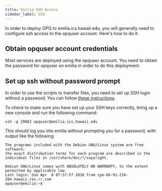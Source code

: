 ```yaml
---
title: Emilia SSH Access
sidebar_label: SSH
---
```


In order to deploy OPQ to emilia.ics.hawaii.edu, you will generally need to configure ssh access to the opquser account. Here's how to do it.

## Obtain opquser account credentials

Most services are deployed using the opquser account.  You need to obtain the password for opquser on emilia in order to do this deployment.

## Set up ssh without password prompt

In order to use the scripts to transfer files, you need to set up SSH login without a password.  You can follow [these instructions](http://www.linuxproblem.org/art_9.html).

To check to make sure you have set up your SSH keys correctly, bring up a new console and run the following command:

```
ssh -p 29862 opquser@emilia.ics.hawaii.edu
```

This should log you into emilia without prompting you for a password, with output like the following:

```
The programs included with the Debian GNU/Linux system are free software;
the exact distribution terms for each program are described in the
individual files in /usr/share/doc/*/copyright.

Debian GNU/Linux comes with ABSOLUTELY NO WARRANTY, to the extent
permitted by applicable law.
Last login: Sun Apr  8 07:57:57 2018 from cpe-66-91-216-204.hawaii.res.rr.com
opquser@emilia:~$
```
